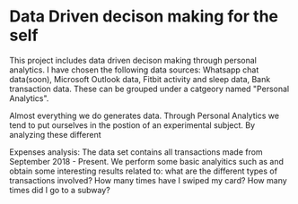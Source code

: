 # Data Driven decison making for the self
This project includes data driven decison making through personal analytics. I have chosen the following data sources: Whatsapp chat data(soon), Microsoft Outlook data, Fitbit activity and sleep data, Bank transaction data.
These can be grouped under a catgeory named "Personal Analytics".

Almost everything we do generates data. Through Personal Analytics we tend to put ourselves in the postion of an experimental subject. By analyzing these different

Expenses analysis:
The data set contains all transactions made from September 2018 - Present. We perform some basic analyitics such as and obtain some interesting results related to: what are the different types of transactions involved? How many times have I swiped my card? How many times did I go to a subway? 

